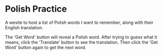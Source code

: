 # Polish Practice

A wesite to host a list of Polish words I want to remember, along with their English translation.

The 'Get Word' button will reveal a Polish word. After trying to guess what it means, click the 'Translate' button
to see the translation. Then click the 'Get Word' button again to get the next word.
